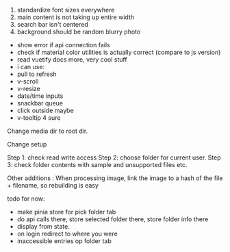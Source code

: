 1. standardize font sizes everywhere
2. main content is not taking up entire width
3. search bar isn't centered
4. background should be random blurry photo

* show error if api connection fails
* check if material color utilities is actually correct (compare to js version)
* read vuetify docs more, very cool stuff
* i can use:
* pull to refresh
* v-scroll
* v-resize
* date/time inputs
* snackbar queue
* click outside maybe
* v-tooltip 4 sure







Change media dir to root dir.

Change setup

Step 1: check read write access
Step 2: choose folder for current user.
Step 3: check folder contents with sample and unsupported files etc.

Other additions :
When processing image, link the image to a hash of the file + filename, so rebuilding is easy

todo for now:
* make pinia store for pick folder tab
* do api calls there, store selected folder there, store folder info there
* display from state.
* on login redirect to where you were
* inaccessible entries op folder tab